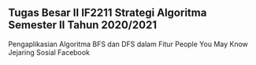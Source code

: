## Tugas Besar II IF2211 Strategi Algoritma Semester II Tahun 2020/2021
Pengaplikasian Algoritma BFS dan DFS dalam Fitur People You May Know Jejaring Sosial Facebook
